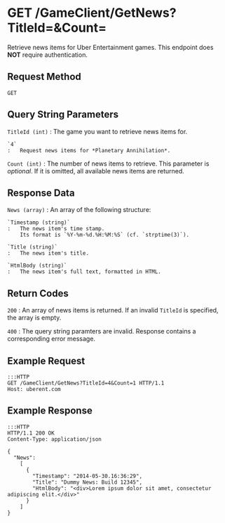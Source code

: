 # GET /GameClient/GetNews?TitleId=<int>&Count=<int> #
Retrieve news items for Uber Entertainment games.
This endpoint does **NOT** require authentication.

## Request Method ##
`GET`

## Query String Parameters ##
`TitleId (int)`
:   The game you want to retrieve news items for.

    `4`
    :   Request news items for *Planetary Annihilation*.

`Count (int)`
:   The number of news items to retrieve.
    This parameter is *optional*.
    If it is omitted, all available news items are returned.

## Response Data ##
`News (array)`
:   An array of the following structure:

    `Timestamp (string)`
    :   The news item's time stamp.
        Its format is `%Y-%m-%d.%H:%M:%S` (cf. `strptime(3)`).

    `Title (string)`
    :   The news item's title.

    `HtmlBody (string)`
    :   The news item's full text, formatted in HTML.

## Return Codes ##
`200`
:   An array of news items is returned.
    If an invalid `TitleId` is specified, the array is empty.

`400`
:   The query string paramters are invalid.
    Response contains a corresponding error message.

## Example Request ##
    :::HTTP
    GET /GameClient/GetNews?TitleId=4&Count=1 HTTP/1.1
    Host: uberent.com

## Example Response ##
    :::HTTP
    HTTP/1.1 200 OK
    Content-Type: application/json

    {
      "News":
        [
          {
            "Timestamp": "2014-05-30.16:36:29",
            "Title": "Dummy News: Build 12345",
            "HtmlBody": "<div>Lorem ipsum dolor sit amet, consectetur adipiscing elit.</div>"
          }
        ]
    }
